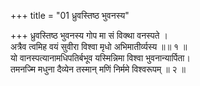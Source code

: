 +++
title = "01 ध्रुवस्तिष्ठ भुवनस्य"

+++
ध्रुवस्तिष्ठ भुवनस्य गोप मा सं विक्था वनस्पते ।  
अत्रैव त्वमिह वयं सुवीरा विश्वा मृधो अभिमातीर्व्यस्य ॥॥ १ ॥  
यो वानस्पत्यानामधिपतिर्बभूव यस्मिन्निमा विश्वा भुवनान्यार्पिता।  
तमनज्मि मधुना दैव्येन तस्मान् मणिं निर्ममे विश्वरूपम् ॥ २ ॥
